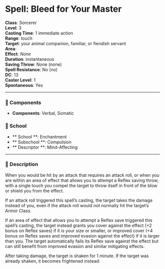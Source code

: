 
# Spell: Bleed for Your Master
**Class**: Sorcerer  
**Level**: 3  
**Casting Time**: 1 immediate action  
**Range**: touch  
**Target**: your animal companion, familiar, or fiendish servant  
**Area**:   
**Effect**: _None_  
**Duration**: instantaneous  
**Saving Throw**: None (none)  
**Spell Resistance**: No (no)  
**DC**: 13  
**Caster Level**: 1  
**Spontaneous**: Yes

---

### 🔮 Components
- **Components**: Verbal, Somatic

### 🏫 School
- ** School **: Enchantment
- ** Subschool **: Compulsion
- ** Descriptor **: Mind-Affecting
---

### 📜 Description
When you would be hit by an attack that requires an attack roll, or when you are within an area of effect that allows you to attempt a Reflex saving throw, with a single touch you compel the target to throw itself in front of the blow or shield you from the effect. 

If an attack roll triggered this spell’s casting, the target takes the damage instead of you, even if the attack roll would not normally hit the target’s Armor Class. 

If an area of effect that allows you to attempt a Reflex save triggered this spell’s casting, the target instead grants you cover against the effect (+2 bonus on Reflex saves) if it is your size or smaller, or improved cover (+4 bonus on Reflex saves and improved evasion against the effect) if it is larger than you. The target automatically fails its Reflex save against the effect but can still benefit from improved evasion and similar mitigating effects. 

After taking damage, the target is shaken for 1 minute. If the target was already shaken, it becomes frightened instead.
